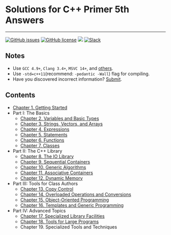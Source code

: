 # Solutions for C++ Primer 5th Answers

---

[![GitHub issues](https://img.shields.io/github/issues/pezy/CppPrimer.svg)](https://github.com/pezy/CppPrimer/issues)
[![GitHub license](https://img.shields.io/badge/license-CC0-blue.svg)](https://raw.githubusercontent.com/pezy/Cpp-Primer/master/LICENSE)
[![](https://img.shields.io/badge/%E4%B8%AD%E6%96%87-%E8%AE%A8%E8%AE%BA%E5%8C%BA-yellowgreen.svg)](https://github.com/ReadingLab/Discussion-for-Cpp)
[![Slack](https://img.shields.io/badge/Slack-join-brightgreen.svg)](https://join.slack.com/t/cppprimers/shared_invite/enQtMjYyODExNDIxNzMwLTM5YzAyMjBlZGM1MTU4MTZkYTI4NzBhOWFjYTM2NzAwMTkzODFiNDExOTFjZGM0Yzc5NzczYTVlZTgzMjlkMGQ)

## Notes

- Use `GCC 4.9+`, `Clang 3.4+`, `MSVC 14+`, and [others](http://en.cppreference.com/w/cpp/compiler_support).
- Use `-std=c++11`(recommend: `-pedantic -Wall`) flag for compiling.
- Have you discovered incorrect information? [Submit](https://github.com/pezy/CppPrimer/issues/new).

## Contents

- [Chapter 1. Getting Started](ch01/README.md)
- Part I: The Basics
  - [Chapter 2. Variables and Basic Types](ch02/README.md)
  - [Chapter 3. Strings, Vectors, and Arrays](ch03/README.md)
  - [Chapter 4. Expressions](ch04/README.md)
  - [Chapter 5. Statements](ch05/README.md)
  - [Chapter 6. Functions](ch06/README.md)
  - [Chapter 7. Classes](ch07/README.md)
- Part II: The C++ Library
  - [Chapter 8. The IO Library](ch08/README.md)
  - [Chapter 9. Sequential Containers](ch09/README.md)
  - [Chapter 10. Generic Algorithms](ch10/README.md)
  - [Chapter 11. Associative Containers](ch11/README.md)
  - [Chapter 12. Dynamic Memory](ch12/README.md)
- Part III: Tools for Class Authors
  - [Chapter 13. Copy Control](ch13/README.md)
  - [Chapter 14. Overloaded Operations and Conversions](ch14/README.md)
  - [Chapter 15. Object-Oriented Programming](ch15/README.md)
  - [Chapter 16. Templates and Generic Programming](ch16/README.md)
- Part IV:  Advanced Topics
  - [Chapter 17. Specialized Library Facilities](ch17/README.md)
  - [Chapter 18. Tools for Large Programs](ch18/README.md)
  - Chapter 19. Specialized Tools and Techniques
